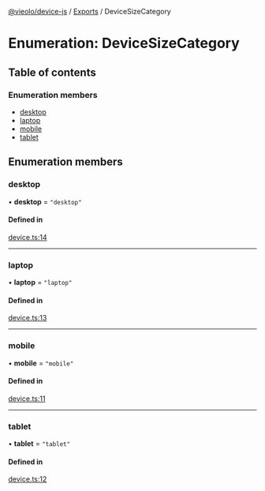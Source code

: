 [@vieolo/device-js](../README.md) / [Exports](../modules.md) / DeviceSizeCategory

# Enumeration: DeviceSizeCategory

## Table of contents

### Enumeration members

- [desktop](DeviceSizeCategory.md#desktop)
- [laptop](DeviceSizeCategory.md#laptop)
- [mobile](DeviceSizeCategory.md#mobile)
- [tablet](DeviceSizeCategory.md#tablet)

## Enumeration members

### desktop

• **desktop** = `"desktop"`

#### Defined in

[device.ts:14](https://github.com/Vieolo/device-js/blob/3951077/src/device.ts#L14)

___

### laptop

• **laptop** = `"laptop"`

#### Defined in

[device.ts:13](https://github.com/Vieolo/device-js/blob/3951077/src/device.ts#L13)

___

### mobile

• **mobile** = `"mobile"`

#### Defined in

[device.ts:11](https://github.com/Vieolo/device-js/blob/3951077/src/device.ts#L11)

___

### tablet

• **tablet** = `"tablet"`

#### Defined in

[device.ts:12](https://github.com/Vieolo/device-js/blob/3951077/src/device.ts#L12)
